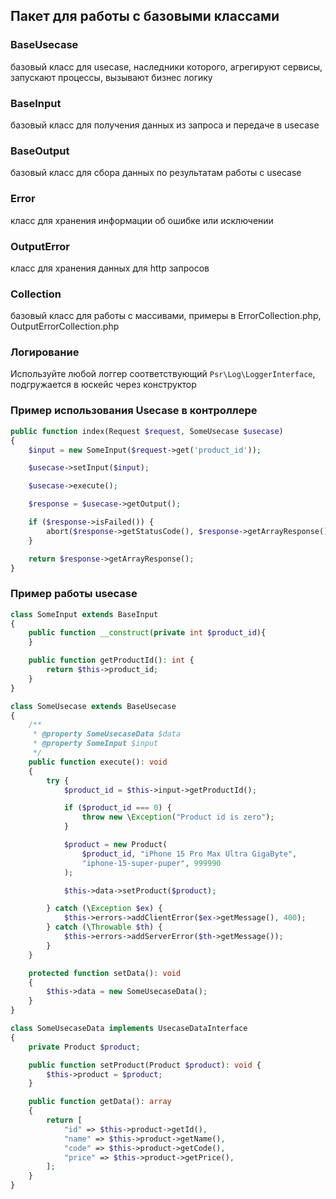 ## Пакет для работы с базовыми классами

### BaseUsecase
базовый класс для usecase, наследники которого, агрегируют сервисы, запускают процессы, вызывают бизнес логику

### BaseInput
базовый класс для получения данных из запроса и передаче в usecase

### BaseOutput
базовый класс для сбора данных по результатам работы с usecase

### Error
класс для хранения информации об ошибке или исключении

### OutputError
класс для хранения данных для http запросов

### Collection
базовый класс для работы с массивами, примеры в ErrorCollection.php, OutputErrorCollection.php

### Логирование
Используйте любой логгер соответствующий `Psr\Log\LoggerInterface`, подгружается в юскейс через конструктор

### Пример использования Usecase в контроллере
```php
public function index(Request $request, SomeUsecase $usecase)
{
    $input = new SomeInput($request->get('product_id'));

    $usecase->setInput($input);

    $usecase->execute();

    $response = $usecase->getOutput();

    if ($response->isFailed()) {
        abort($response->getStatusCode(), $response->getArrayResponse());
    }

    return $response->getArrayResponse();
}
```

### Пример работы usecase
```php
class SomeInput extends BaseInput
{
    public function __construct(private int $product_id){
    }

    public function getProductId(): int {
        return $this->product_id;
    }
}

class SomeUsecase extends BaseUsecase
{
    /**
     * @property SomeUsecaseData $data
     * @property SomeInput $input
     */
    public function execute(): void
    {
        try {
            $product_id = $this->input->getProductId();

            if ($product_id === 0) {
                throw new \Exception("Product id is zero");
            }

            $product = new Product(
                $product_id, "iPhone 15 Pro Max Ultra GigaByte",
                "iphone-15-super-puper", 999990
            );

            $this->data->setProduct($product);

        } catch (\Exception $ex) {
            $this->errors->addClientError($ex->getMessage(), 400);
        } catch (\Throwable $th) {
            $this->errors->addServerError($th->getMessage());
        }
    }

    protected function setData(): void
    {
        $this->data = new SomeUsecaseData();
    }
}

class SomeUsecaseData implements UsecaseDataInterface
{
    private Product $product;

    public function setProduct(Product $product): void {
        $this->product = $product;
    }

    public function getData(): array
    {
        return [
            "id" => $this->product->getId(),
            "name" => $this->product->getName(),
            "code" => $this->product->getCode(),
            "price" => $this->product->getPrice(),
        ];
    }
}
```
